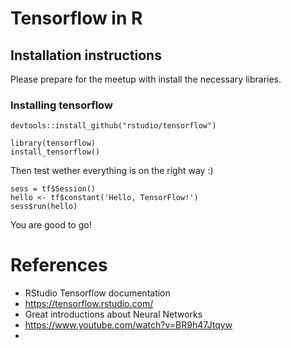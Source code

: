 # Tensorflow in R

## Installation instructions
 Please prepare for the meetup with install the necessary libraries.
 
 ### Installing tensorflow
 
```
devtools::install_github("rstudio/tensorflow")
 
library(tensorflow)
install_tensorflow()
```
 
Then test wether everything is on the right way :)
 
```
sess = tf$Session()
hello <- tf$constant('Hello, TensorFlow!')
sess$run(hello)
```

You are good to go!


# References

- RStudio Tensorflow documentation
 - https://tensorflow.rstudio.com/
- Great introductions about Neural Networks
 - https://www.youtube.com/watch?v=BR9h47Jtqyw
- 
